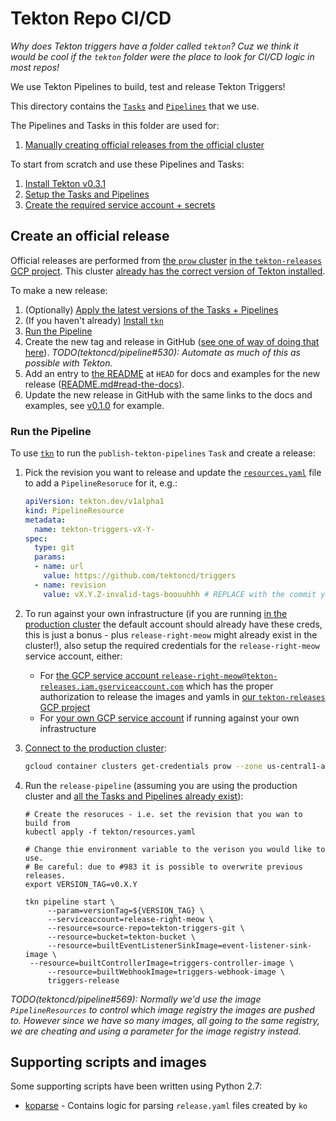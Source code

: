 # Tekton Repo CI/CD

_Why does Tekton triggers have a folder called `tekton`? Cuz we think it would be cool
if the `tekton` folder were the place to look for CI/CD logic in most repos!_

We use Tekton Pipelines to build, test and release Tekton Triggers!

This directory contains the
[`Tasks`](https://github.com/tektoncd/pipeline/blob/master/docs/tasks.md) and
[`Pipelines`](https://github.com/tektoncd/pipeline/blob/master/docs/pipelines.md)
that we use.

The Pipelines and Tasks in this folder are used for:

1. [Manually creating official releases from the official cluster](#create-an-official-release)

To start from scratch and use these Pipelines and Tasks:

1. [Install Tekton v0.3.1](https://github.com/tektoncd/pipeline/blob/master/tekton/README.md#install-tekton)
1. [Setup the Tasks and Pipelines](https://github.com/tektoncd/pipeline/blob/master/tekton/README.md#setup)
1. [Create the required service account + secrets](https://github.com/tektoncd/pipeline/blob/master/tekton/README.md#service-account-and-secrets)

## Create an official release

Official releases are performed from [the `prow` cluster](https://github.com/tektoncd/plumbing#prow)
[in the `tekton-releases` GCP project](https://github.com/tektoncd/plumbing/blob/master/gcp.md).
This cluster
[already has the correct version of Tekton installed](#install-tekton).

To make a new release:

1. (Optionally) [Apply the latest versions of the Tasks + Pipelines](#setup)
2. (If you haven't already) [Install `tkn`](https://github.com/tektoncd/cli#installing-tkn)
2. [Run the Pipeline](#run-the-pipeline)
3. Create the new tag and release in GitHub
   ([see one of way of doing that here](https://github.com/tektoncd/pipeline/issues/530#issuecomment-477409459)).
   _TODO(tektoncd/pipeline#530): Automate as much of this as possible with Tekton._
4. Add an entry to [the README](../README.md) at `HEAD` for docs and examples for the new release
   ([README.md#read-the-docs](README.md#read-the-docs)).
5. Update the new release in GitHub with the same links to the docs and examples, see
   [v0.1.0](https://github.com/tektoncd/pipeline/releases/tag/v0.1.0) for example.

### Run the Pipeline

To use [`tkn`](https://github.com/tektoncd/cli) to run the `publish-tekton-pipelines` `Task` and create a release:

1. Pick the revision you want to release and update the
   [`resources.yaml`](./resources.yaml) file to add a
   `PipelineResoruce` for it, e.g.:

   ```yaml
   apiVersion: tekton.dev/v1alpha1
   kind: PipelineResource
   metadata:
     name: tekton-triggers-vX-Y-
   spec:
     type: git
     params:
     - name: url
       value: https://github.com/tektoncd/triggers
     - name: revision
       value: vX.Y.Z-invalid-tags-boouuhhh # REPLACE with the commit you'd like to build from
   ```
  
1. To run against your own infrastructure (if you are running
   [in the production cluster](https://github.com/tektoncd/plumbing#prow) the default account should
   already have these creds, this is just a bonus - plus `release-right-meow` might already exist in the
   cluster!), also setup the required credentials for the `release-right-meow` service account, either:

   - For
     [the GCP service account `release-right-meow@tekton-releases.iam.gserviceaccount.com`](#production-service-account)
     which has the proper authorization to release the images and yamls in
     [our `tekton-releases` GCP project](https://github.com/tektoncd/plumbing#prow)
   - For
     [your own GCP service account](https://cloud.google.com/iam/docs/creating-managing-service-accounts)
     if running against your own infrastructure

1. [Connect to the production cluster](https://github.com/tektoncd/plumbing#prow):

   ```bash
   gcloud container clusters get-credentials prow --zone us-central1-a --project tekton-releases
   ```

1. Run the `release-pipeline` (assuming you are using the production cluster and
   [all the Tasks and Pipelines already exist](#setup)):
	
   ```shell
   # Create the resoruces - i.e. set the revision that you wan to build from
   kubectl apply -f tekton/resources.yaml

   # Change thie environment variable to the verison you would like to use.
   # Be careful: due to #983 it is possible to overwrite previous releases.
   export VERSION_TAG=v0.X.Y

   tkn pipeline start \
		--param=versionTag=${VERSION_TAG} \
		--serviceaccount=release-right-meow \
		--resource=source-repo=tekton-triggers-git \
		--resource=bucket=tekton-bucket \
		--resource=builtEventListenerSinkImage=event-listener-sink-image \
    --resource=builtControllerImage=triggers-controller-image \
		--resource=builtWebhookImage=triggers-webhook-image \
		triggers-release
   ```

_TODO(tektoncd/pipeline#569): Normally we'd use the image `PipelineResources` to control which
image registry the images are pushed to. However since we have so many images,
all going to the same registry, we are cheating and using a parameter for the
image registry instead._

## Supporting scripts and images

Some supporting scripts have been written using Python 2.7:

- [koparse](./koparse) - Contains logic for parsing `release.yaml` files created
  by `ko`

